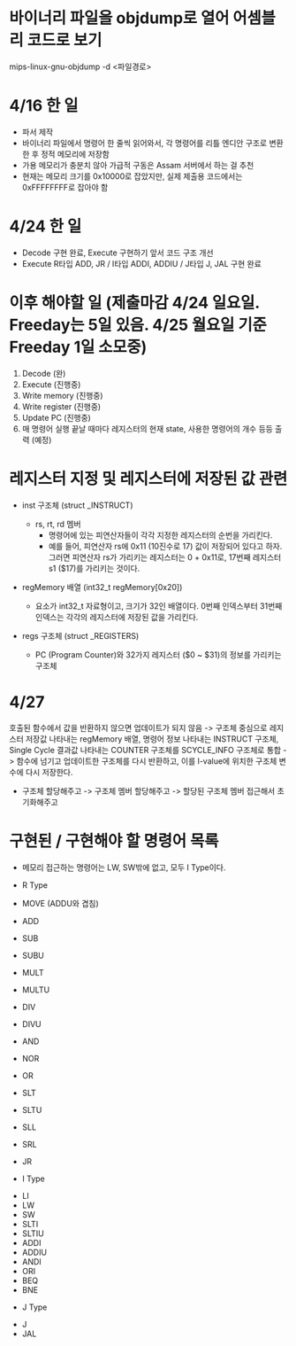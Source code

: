 # 바이너리 파일을 objdump로 열어 어셈블리 코드로 보기
mips-linux-gnu-objdump -d <파일경로>

# 4/16 한 일
- 파서 제작
 - 바이너리 파일에서 명령어 한 줄씩 읽어와서, 각 명령어를 리틀 엔디안 구조로 변환한 후 정적 메모리에 저장함
 - 가용 메모리가 충분치 않아 가급적 구동은 Assam 서버에서 하는 걸 추천
 - 현재는 메모리 크기를 0x10000로 잡았지만, 실제 제출용 코드에서는 0xFFFFFFFF로 잡아야 함

# 4/24 한 일
- Decode 구현 완료, Execute 구현하기 앞서 코드 구조 개선
- Execute R타입 ADD, JR / I타입 ADDI, ADDIU / J타입 J, JAL 구현 완료

# 이후 해야할 일 (제출마감 4/24 일요일. Freeday는 5일 있음. 4/25 월요일 기준 Freeday 1일 소모중)
1) Decode (완)
2) Execute (진행중)
3) Write memory (진행중)
4) Write register (진행중)
5) Update PC (진행중)
6) 매 명령어 실행 끝날 때마다 레지스터의 현재 state, 사용한 명령어의 개수 등등 출력 (예정)

# 레지스터 지정 및 레지스터에 저장된 값 관련
- inst 구조체 (struct _INSTRUCT)
    - rs, rt, rd 멤버
        - 명령어에 있는 피연산자들이 각각 지정한 레지스터의 순번을 가리킨다.
        - 예를 들어, 피연산자 rs에 0x11 (10진수로 17) 값이 저장되어 있다고 하자. 그러면 피연산자 rs가 가리키는 레지스터는 0 + 0x11로, 17번째 레지스터 s1 ($17)를 가리키는 것이다.
     
- regMemory 배열 (int32_t regMemory[0x20])
    - 요소가 int32_t 자료형이고, 크기가 32인 배열이다. 0번째 인덱스부터 31번째 인덱스는 각각의 레지스터에 저장된 값을 가리킨다.

- regs 구조체 (struct _REGISTERS)
    - PC (Program Counter)와 32가지 레지스터 ($0 ~ $31)의 정보를 가리키는 구조체

# 4/27
호출된 함수에서 값을 반환하지 않으면 업데이트가 되지 않음
-> 구조체 중심으로 레지스터 저장값 나타내는 regMemory 배열, 명령어 정보 나타내는 INSTRUCT 구조체, Single Cycle 결과값 나타내는 COUNTER 구조체를 SCYCLE_INFO 구조체로 통합
-> 함수에 넘기고 업데이트한 구조체를 다시 반환하고, 이를 l-value에 위치한 구조체 변수에 다시 저장한다.

* 구조체 할당해주고 -> 구조체 멤버 할당해주고 -> 할당된 구조체 멤버 접근해서 초기화해주고

# 구현된 / 구현해야 할 명령어 목록
* 메모리 접근하는 명령어는 LW, SW밖에 없고, 모두 I Type이다.

* R Type
- MOVE (ADDU와 겹침)
- ADD
- SUB
- SUBU
- MULT
- MULTU
- DIV
- DIVU

- AND
- NOR
- OR

- SLT
- SLTU
- SLL
- SRL
- JR

* I Type
- LI
- LW
- SW
- SLTI
- SLTIU
- ADDI
- ADDIU
- ANDI
- ORI
- BEQ
- BNE

* J Type
- J
- JAL